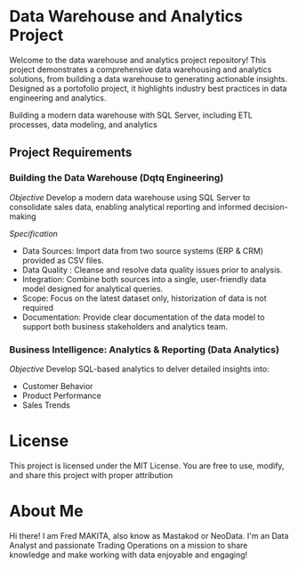 # Data Warehouse and Analytics Project

Welcome to the data warehouse and analytics project repository!
This project demonstrates a comprehensive data warehousing and analytics solutions, from building a data warehouse to generating actionable insights. Designed as a portofolio project, it highlights industry best practices in data engineering and analytics.

Building a modern data warehouse with SQL Server, including ETL processes, data modeling, and analytics


## Project Requirements

### Building the Data Warehouse (Dqtq Engineering)

*Objective*
Develop a modern data warehouse using SQL Server to consolidate sales data, enabling analytical reporting and informed decision-making

*Specification*
  * Data Sources: Import data from two source systems (ERP & CRM) provided as CSV files.
  * Data Quality : Cleanse and resolve data quality issues prior to analysis.
  * Integration: Combine both sources into a single, user-friendly data model designed for analytical queries.
  * Scope: Focus on the latest dataset only, historization of data is not required
  * Documentation: Provide clear documentation of the data model to support both business stakeholders and analytics team.


### Business Intelligence: Analytics & Reporting (Data Analytics)

*Objective*
Develop SQL-based analytics to delver detailed insights into:
  * Customer Behavior
  * Product Performance
  * Sales Trends


# License
This project is licensed under the MIT License. You are free to use, modify, and share this project with proper attribution


# About Me
Hi there! I am Fred MAKITA, also know as Mastakod or NeoData. I'm an Data Analyst and passionate Trading Operations on a mission to share knowledge and make working with data enjoyable and engaging!
